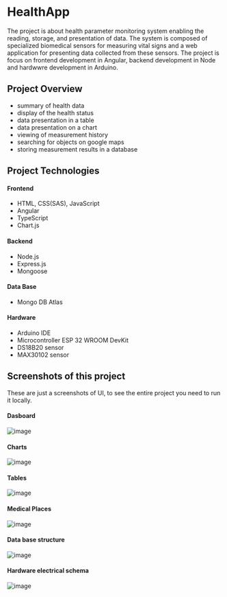 # HealthApp
The project is about health parameter monitoring system enabling the reading, storage, and presentation of data. The system is composed of specialized biomedical sensors for measuring vital signs and a web application for presenting data collected from these sensors. The project is focus on frontend development in Angular, backend development in Node and hardwwre development in Arduino.
## Project Overview
- summary of health data
- display of the health status
- data presentation in a table 
- data presentation on a chart
- viewing of measurement history
- searching for objects on google maps
- storing measurement results in a database
## Project Technologies
#### Frontend
- HTML, CSS(SAS), JavaScript
- Angular 
- TypeScript
- Chart.js
#### Backend
- Node.js
- Express.js
- Mongoose
#### Data Base
- Mongo DB Atlas
#### Hardware 
- Arduino IDE 
- Microcontroller ESP 32 WROOM DevKit
- DS18B20 sensor
- MAX30102 sensor 
## Screenshots of this project
These are just a screenshots of UI, to see the entire project you need to run it locally.
#### Dasboard 
![image](https://github.com/mik00laj/HealthApp/assets/108618874/17e539bb-c173-42eb-ae03-1083c547e94e)
#### Charts
![image](https://github.com/mik00laj/HealthApp/assets/108618874/983c6960-0de0-4161-a8ac-d48670f7d169)
#### Tables
![image](https://github.com/mik00laj/HealthApp/assets/108618874/3c7d476a-c8f0-4562-9d4e-3fe830e9c7a5)
#### Medical Places 
![image](https://github.com/mik00laj/HealthApp/assets/108618874/5e9303c9-125b-4d66-995c-b15dec774fca)
#### Data base structure 
![image](https://github.com/mik00laj/HealthApp/assets/108618874/2560bb1f-6ddf-40a5-958c-b94ecacdf628)
#### Hardware electrical schema 
![image](https://github.com/mik00laj/HealthApp/assets/108618874/a40eb01b-67e5-41cd-b174-6a0b97da9f2c)







